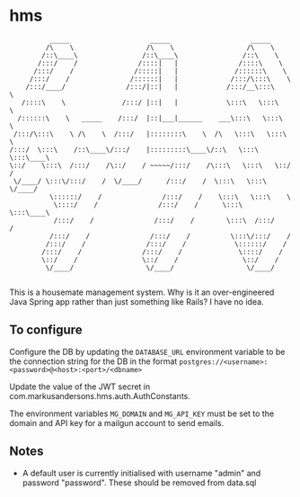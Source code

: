 # hms
```
          _____                    _____                    _____          
         /\    \                  /\    \                  /\    \         
        /::\____\                /::\____\                /::\    \        
       /:::/    /               /::::|   |               /::::\    \       
      /:::/    /               /:::::|   |              /::::::\    \      
     /:::/    /               /::::::|   |             /:::/\:::\    \     
    /:::/____/               /:::/|::|   |            /:::/__\:::\    \    
   /::::\    \              /:::/ |::|   |            \:::\   \:::\    \   
  /::::::\    \   _____    /:::/  |::|___|______    ___\:::\   \:::\    \  
 /:::/\:::\    \ /\    \  /:::/   |::::::::\    \  /\   \:::\   \:::\    \ 
/:::/  \:::\    /::\____\/:::/    |:::::::::\____\/::\   \:::\   \:::\____\
\::/    \:::\  /:::/    /\::/    / ~~~~~/:::/    /\:::\   \:::\   \::/    /
 \/____/ \:::\/:::/    /  \/____/      /:::/    /  \:::\   \:::\   \/____/ 
          \::::::/    /               /:::/    /    \:::\   \:::\    \     
           \::::/    /               /:::/    /      \:::\   \:::\____\    
           /:::/    /               /:::/    /        \:::\  /:::/    /    
          /:::/    /               /:::/    /          \:::\/:::/    /     
         /:::/    /               /:::/    /            \::::::/    /      
        /:::/    /               /:::/    /              \::::/    /       
        \::/    /                \::/    /                \::/    /        
         \/____/                  \/____/                  \/____/         
                                                                           
```

This is a housemate management system. 
Why is it an over-engineered Java Spring app rather than just something like Rails? I have no idea.

## To configure
Configure the DB by updating the `DATABASE_URL` environment variable to be the connection string for the DB in the format `postgres://<username>:<password>@<host>:<port>/<dbname>`

Update the value of the JWT secret in com.markusandersons.hms.auth.AuthConstants.

The environment variables `MG_DOMAIN` and `MG_API_KEY` must be set to the domain and API key for a mailgun account to send emails.

## Notes
* A default user is currently initialised with username "admin" and password "password". These should be removed from data.sql

